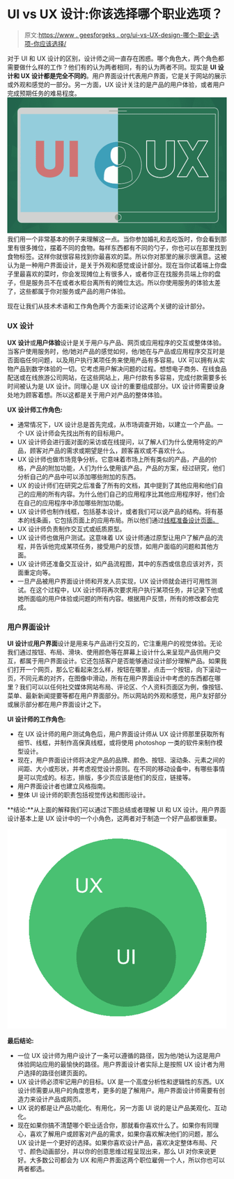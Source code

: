 # UI vs UX 设计:你该选择哪个职业选项？

> 原文:[https://www . geesforgeks . org/ui-vs-UX-design-哪个-职业-选项-你应该选择/](https://www.geeksforgeeks.org/ui-vs-ux-design-which-career-option-should-you-choose/)

对于 UI 和 UX 设计的区别，设计师之间一直存在困惑。哪个角色大，两个角色都需要做什么样的工作？他们有的认为两者相同，有的认为两者不同。现实是 **UI 设计和 UX 设计都是完全不同的**。用户界面设计代表用户界面，它是关于网站的展示或外观和感觉的一部分。另一方面，UX 设计关注的是产品的用户体验，或者用户完成预期任务的难易程度。
![UI-vs-UX-Design](img/1820821e2476c881daf591a2fe0dc2d5.png)
我们用一个非常基本的例子来理解这一点。当你参加婚礼和去吃饭时，你会看到那里有很多摊位，摆着不同的食物。每样东西都有不同的勺子，你也可以在那里找到食物标签。这样你就很容易找到你最喜欢的菜。所以你对那里的展示很满意。这被认为是一种用户界面设计，是关于外观和感觉或设计部分。现在当你试着端上你盘子里最喜欢的菜时，你会发现摊位上有很多人，或者你正在找服务员端上你的盘子，但是服务员不在或者水柜台离所有的摊位太远。所以你使用服务的体验太差了，这些都属于你对服务或产品的用户体验。

现在让我们从技术术语和工作角色两个方面来讨论这两个关键的设计部分。

### UX 设计

**UX 设计**或**用户体验**设计是关于用户与产品、网页或应用程序的交互或整体体验。当客户使用服务时，他/她对产品的感觉如何，他/她在与产品或应用程序交互时是否面临任何问题，以及用户执行某项任务来使用产品有多容易。UX 可以拥有从实物产品到数字体验的一切。它考虑用户解决问题的过程。想想电子商务、在线食品配送或在线旅游公司网站，在这些网站上，用户付款有多容易，完成付款需要多长时间被认为是 UX 设计。同理心是 UX 设计的重要组成部分。UX 设计师需要设身处地为顾客着想。所以这都是关于用户对产品的整体体验。

**UX 设计师工作角色:**

*   通常情况下，UX 设计总是首先完成，从市场调查开始，以建立一个产品。一个 UX 设计师会先找出所有的目标用户。
*   UX 设计师会进行面对面的采访或在线提问，以了解人们为什么使用特定的产品，顾客对产品的需求或期望是什么，顾客喜欢或不喜欢什么。
*   UX 设计师也做市场竞争分析。它意味着市场上所有类似的产品，产品的价格，产品的附加功能，人们为什么使用该产品，产品的方案，经过研究，他们分析自己的产品中可以添加哪些附加的东西。
*   UX 的设计师们在研究之后准备了所有的文档，其中提到了其他应用和他们自己的应用的所有内容。为什么他们自己的应用程序比其他应用程序好，他们会在自己的应用程序中添加哪些附加功能。
*   UX 设计师也制作线框，包括基本设计，或者我们可以说产品的结构。将有基本的线条画，它包括页面上的应用布局。所以他们通过[线框准备设计页面。](https://www.experienceux.co.uk/faqs/what-is-wireframing/)
*   UX 设计师负责制作交互式或纸质原型。
*   UX 设计师也做用户测试。这意味着 UX 设计师通过原型让用户了解产品的流程，并告诉他完成某项任务，接受用户的反馈，如用户面临的问题和其他方面。
*   UX 设计师还准备交互设计，如产品流程图，其中的东西或信息应该对齐，页面重定向等。
*   一旦产品被用户界面设计师和开发人员实现，UX 设计师就会进行可用性测试。在这个过程中，UX 设计师将再次要求用户执行某项任务，并记录下他或她所面临的用户体验或问题的所有内容。根据用户反馈，所有的修改都会完成。

### 用户界面设计

**UI 设计**或**用户界面**设计是用来与产品进行交互的，它注重用户的视觉体验。无论我们通过按钮、布局、滑块、使用颜色等在屏幕上设计什么来呈现产品供用户交互，都属于用户界面设计。它还包括客户是否能够通过设计部分理解产品。如果我们打开一个网页，那么它看起来怎么样，按钮在哪里，点击一个按钮，向下滚动一页，不同元素的对齐，在图像中滑动，所有在用户界面设计中考虑的东西都在哪里？我们可以以任何社交媒体网站布局、评论区、个人资料页面区为例，像按钮、菜单、最新新闻提要等都在用户界面部分。所以网站的外观和感觉，用户友好部分或展示部分都在用户界面设计之下。

**UI 设计师的工作角色:**

*   在 UX 设计师的用户测试角色后，用户界面设计师从 UX 设计师那里获取所有细节、线框，并制作高保真线框，或将使用 photoshop 一类的软件来制作模型设计。
*   现在，用户界面设计师将决定产品的品牌、颜色、按钮、滚动条、元素之间的间距、大小或形状，并考虑视觉设计原则。在不同的移动设备中，有哪些事情是可以完成的。标志，排版，多少页应该是他们的反应，链接等。
*   用户界面设计者也建立风格指南。
*   整体 UI 设计师的职责包括视觉传达和图形设计。

**结论:**从上面的解释我们可以通过下图总结或者理解 UI 和 UX 设计。用户界面设计基本上是 UX 设计中的一个小角色，这两者对于制造一个好产品都很重要。

![UX-and-UI-Design](img/e62b89aa464144c5403c61a05c6d4b1c.png)

**最后结论:**

*   一位 UX 设计师为用户设计了一条可以遵循的路径，因为他/她认为这是用户体验网站应用的最愉快的路径。用户界面设计者实际上是按照 UX 设计者为用户选择的路径创建页面的。
*   UX 设计师必须牢记用户的目标。UX 是一个高度分析性和逻辑性的东西。UX 设计师需要从用户的角度思考，更多的是了解用户。用户界面设计师需要有创造力来设计产品或网页。
*   UX 说的都是让产品功能化、有用化，另一方面 UI 说的是让产品美观化、互动化。
*   现在如果你搞不清楚哪个职业适合你，那就看你喜欢什么了。如果你有同理心，喜欢了解用户或顾客对产品的需求，如果你喜欢解决他们的问题，那么 UX 设计是一个更好的选择。如果你喜欢设计产品，喜欢决定整体布局、尺寸、颜色动画部分，并以你的创意思维过程呈现出来，那么 UI 对你来说更好。大多数公司都会为 UX 和用户界面这两个职位雇佣一个人，所以你也可以两者都选。